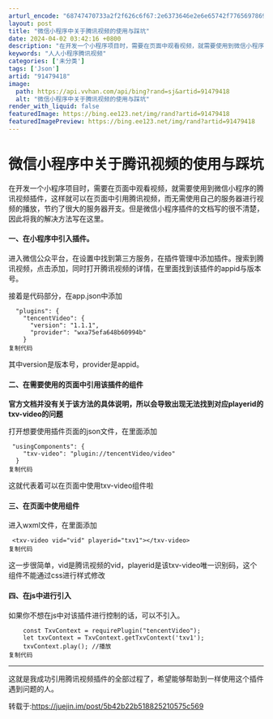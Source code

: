```yaml
---
arturl_encode: "68747470733a2f2f626c6f67:2e6373646e2e6e65742f77656978696e5f3334323333363138:2f61727469636c652f64657461696c732f3931343739343138"
layout: post
title: "微信小程序中关于腾讯视频的使用与踩坑"
date: 2024-04-02 03:42:16 +0800
description: "在开发一个小程序项目时，需要在页面中观看视频，就需要使用到微信小程序的腾讯视频插件，这样就可以在页面"
keywords: "人人小程序腾讯视频"
categories: ['未分类']
tags: ['Json']
artid: "91479418"
image:
  path: https://api.vvhan.com/api/bing?rand=sj&artid=91479418
  alt: "微信小程序中关于腾讯视频的使用与踩坑"
render_with_liquid: false
featuredImage: https://bing.ee123.net/img/rand?artid=91479418
featuredImagePreview: https://bing.ee123.net/img/rand?artid=91479418
---
```


# 微信小程序中关于腾讯视频的使用与踩坑

在开发一个小程序项目时，需要在页面中观看视频，就需要使用到微信小程序的腾讯视频插件，这样就可以在页面中引用腾讯视频，而无需使用自己的服务器进行视频的播放，节约了很大的服务器开支。但是微信小程序插件的文档写的很不清楚，因此将我的解决方法写在这里。

#### 一、在小程序中引入插件。

进入微信公众平台，在设置中找到第三方服务，在插件管理中添加插件。搜索到腾讯视频，点击添加，同时打开腾讯视频的详情，在里面找到该插件的appid与版本号。

接着是代码部分，在app.json中添加

```
  "plugins": {
    "tencentVideo": {
      "version": "1.1.1",
      "provider": "wxa75efa648b60994b"
    }
复制代码
```

其中version是版本号，provider是appid。

#### 二、在需要使用的页面中引用该插件的组件

**官方文档并没有关于该方法的具体说明，所以会导致出现无法找到对应playerid的txv-video的问题**

打开想要使用插件页面的json文件，在里面添加

```
 "usingComponents": {
    "txv-video": "plugin://tencentVideo/video"
  }
复制代码
```

这就代表着可以在页面中使用txv-video组件啦

#### 三、在页面中使用组件

进入wxml文件，在里面添加

```
 <txv-video vid="vid" playerid="txv1"></txv-video> 
复制代码
```

这一步很简单，vid是腾讯视频的vid，playerid是该txv-video唯一识别码，这个组件不能通过css进行样式修改

#### 四、在js中进行引入

如果你不想在js中对该插件进行控制的话，可以不引入。

```
    const TxvContext = requirePlugin("tencentVideo");
    let txvContext = TxvContext.getTxvContext('txv1');
    txvContext.play(); //播放
复制代码
```

---

这就是我成功引用腾讯视频插件的全部过程了，希望能够帮助到一样使用这个插件遇到问题的人。

转载于:https://juejin.im/post/5b42b22b518825210575c569